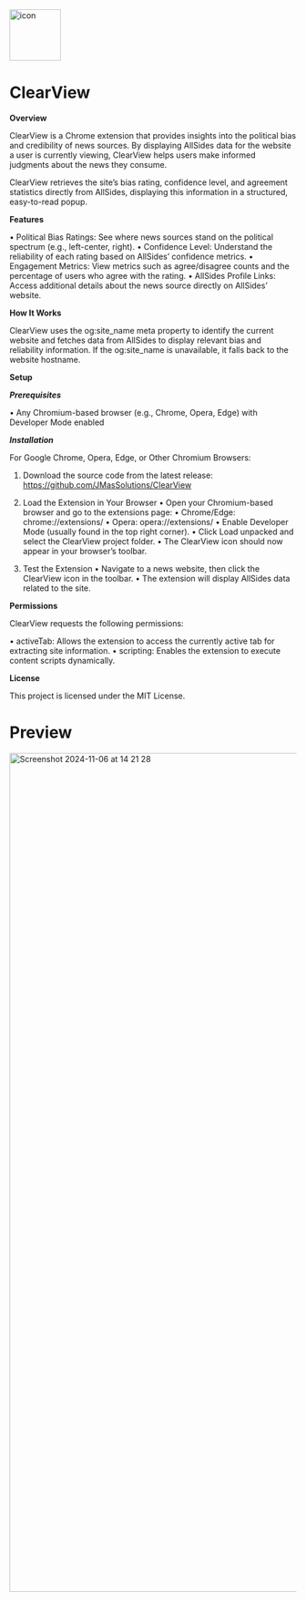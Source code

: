 <img width="90" height="90" alt="icon" src="https://github.com/user-attachments/assets/8524aaac-2c08-46b3-8d77-2b3f817a98fb"> 

# ClearView

**Overview**

ClearView is a Chrome extension that provides insights into the political bias and credibility of news sources. By displaying AllSides data for the website a user is currently viewing, ClearView helps users make informed judgments about the news they consume.

ClearView retrieves the site’s bias rating, confidence level, and agreement statistics directly from AllSides, displaying this information in a structured, easy-to-read popup.

**Features**

 • Political Bias Ratings: See where news sources stand on the political spectrum (e.g., left-center, right).
 • Confidence Level: Understand the reliability of each rating based on AllSides’ confidence metrics.
 • Engagement Metrics: View metrics such as agree/disagree counts and the percentage of users who agree with the rating.
 • AllSides Profile Links: Access additional details about the news source directly on AllSides’ website.

**How It Works**

ClearView uses the og:site_name meta property to identify the current website and fetches data from AllSides to display relevant bias and reliability information. If the og:site_name is unavailable, it falls back to the website hostname.

**Setup**

***Prerequisites***

 • Any Chromium-based browser (e.g., Chrome, Opera, Edge) with Developer Mode enabled

***Installation***

For Google Chrome, Opera, Edge, or Other Chromium Browsers:

 1. Download the source code from the latest release: https://github.com/JMasSolutions/ClearView 

 2. Load the Extension in Your Browser
    • Open your Chromium-based browser and go to the extensions page:
    • Chrome/Edge: chrome://extensions/
    • Opera: opera://extensions/
    • Enable Developer Mode (usually found in the top right corner).
    • Click Load unpacked and select the ClearView project folder.
    • The ClearView icon should now appear in your browser’s toolbar.

 3. Test the Extension
    • Navigate to a news website, then click the ClearView icon in the toolbar.
    • The extension will display AllSides data related to the site.

**Permissions**

ClearView requests the following permissions:

 • activeTab: Allows the extension to access the currently active tab for extracting site information.
 • scripting: Enables the extension to execute content scripts dynamically.

**License**

This project is licensed under the MIT License.

# Preview
<img width="1472" alt="Screenshot 2024-11-06 at 14 21 28" src="https://github.com/user-attachments/assets/d6e93c40-2c27-49b5-a414-60520bc3baac">

